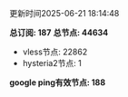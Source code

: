 更新时间2025-06-21 18:14:48

**总订阅: 187**
**总节点: 44634**
- vless节点: 22862
- hysteria2节点: 1

**google ping有效节点: 188**
